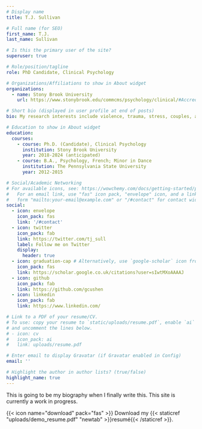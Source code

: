 ```yaml
---
# Display name
title: T.J. Sullivan

# Full name (for SEO)
first_name: T.J.
last_name: Sullivan

# Is this the primary user of the site?
superuser: true

# Role/position/tagline
role: PhD Candidate, Clinical Psychology

# Organizations/Affiliations to show in About widget
organizations:
  - name: Stony Brook University
    url: https://www.stonybrook.edu/commcms/psychology/clinical/#Accreditation

# Short bio (displayed in user profile at end of posts)
bio: My research interests include violence, trauma, stress, couples, and LGBTQ+ stigma.

# Education to show in About widget
education:
  courses:
    - course: Ph.D. (Candidate), Clinical Psychology
      institution: Stony Brook University
      year: 2018-2024 (anticipated)
    - course: B.A., Psychology, French; Minor in Dance
      institution: The Pennsylvania State University
      year: 2012-2015

# Social/Academic Networking
# For available icons, see: https://wowchemy.com/docs/getting-started/page-builder/#icons
#   For an email link, use "fas" icon pack, "envelope" icon, and a link in the
#   form "mailto:your-email@example.com" or "/#contact" for contact widget.
social:
  - icon: envelope
    icon_pack: fas
    link: '/#contact'
  - icon: twitter
    icon_pack: fab
    link: https://twitter.com/tj_sull
    label: Follow me on Twitter
    display:
      header: true
  - icon: graduation-cap # Alternatively, use `google-scholar` icon from `ai` icon pack
    icon_pack: fas
    link: https://scholar.google.co.uk/citations?user=sIwtMXoAAAAJ
  - icon: github
    icon_pack: fab
    link: https://github.com/gcushen
  - icon: linkedin
    icon_pack: fab
    link: https://www.linkedin.com/

# Link to a PDF of your resume/CV.
# To use: copy your resume to `static/uploads/resume.pdf`, enable `ai` icons in `params.yaml`,
# and uncomment the lines below.
# - icon: cv
#   icon_pack: ai
#   link: uploads/resume.pdf

# Enter email to display Gravatar (if Gravatar enabled in Config)
email: ''

# Highlight the author in author lists? (true/false)
highlight_name: true
---
```


This is going to be my biography when I finally write this. This site is currently a work in progress.

{{< icon name="download" pack="fas" >}} Download my {{< staticref "uploads/demo_resume.pdf" "newtab" >}}resumé{{< /staticref >}}.
